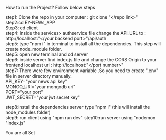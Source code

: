 How to run the Project? Follow below steps  


step1: Clone the repo in your computer : git clone "</repo link>"   
step2:cd EY-NEWs_APP  
Step3: cd client  
step4: Inside the services> authservice file change the API_URL to : http://localhost:"</your backend port>"/api/auth  
step5: type "npm i" in terminal to install all the dependencies. This step will create node_module folder.  
step5: open new terminal and cd server   
step6: inside server find index.js file and change the CORS Origin to your frontend localhost url : http://localhost:"</port number>"    
step7: There were few environment variable .So you need to create ".env" file in server directory manually.  
        API_KEY="your news api key"    
        MONGO_URI="your mongodb uri"     
        PORT="your port"    
        JWT_SECRET="your jwt secret key"   


step8:install the dependencies  server type "npm i" (this will install the node_modules folder)  
step9: run client using "npm run dev"
step10:run server using "nodemon "index.js"

You are all Set 
